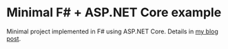 # Minimal F# + ASP.NET Core example

Minimal project implemented in F# using ASP.NET Core.
Details in [my blog post](https://blog.markvincze.com/jumpstart-f-web-development-f-with-asp-net-core/).
